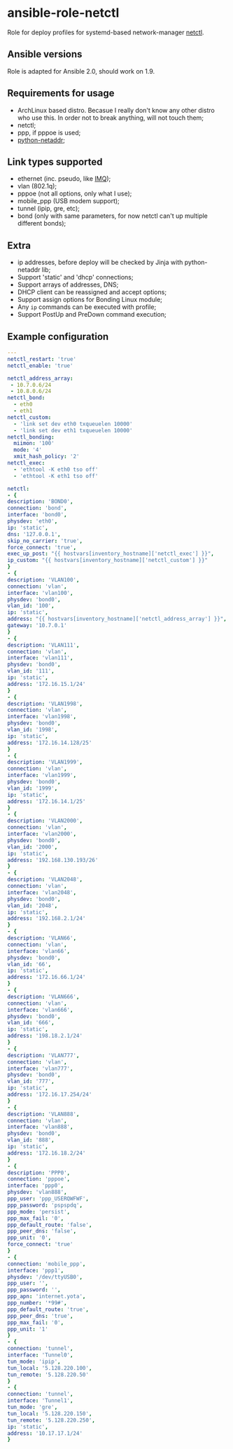 ansible-role-netctl
======================

Role for deploy profiles for systemd-based network-manager
[netctl](//github.com/joukewitteveen/netctl).

Ansible versions
--------------------
Role is adapted for Ansible 2.0, should work on 1.9.

Requirements for usage
-----------------------------------

* ArchLinux based distro. Becasue I really don't know any other distro who use
this. In order not to break anything, will not touch them;
* netctl;
* ppp, if pppoe is used;
* [python-netaddr](//docs.ansible.com/ansible/playbooks_filters_ipaddr.html);

Link types supported
-----------------------

* ethernet (inc. pseudo, like [IMQ](//github.com/imq/linuximq));
* vlan (802.1q);
* pppoe (not all options, only what I use);
* mobile_ppp (USB modem support);
* tunnel (ipip, gre, etc);
* bond (only with same parameters, for now netctl can't up multiple different
bonds);

Extra
-----------

* ip addresses, before deploy will be checked by Jinja with python-netaddr lib;
* Support 'static' and 'dhcp' connections;
* Support arrays of addresses, DNS;
* DHCP client can be reassigned and accept options;
* Support assign options for Bonding Linux module;
* Any `ip` commands can be executed with profile;
* Support PostUp and PreDown command execution;

Example configuration
-------------------------

```yaml
---
netctl_restart: 'true'
netctl_enable: 'true'

netctl_address_array:
 - 10.7.0.6/24
 - 10.8.0.6/24
netctl_bond:
  - eth0
  - eth1
netctl_custom:
  - 'link set dev eth0 txqueuelen 10000'
  - 'link set dev eth1 txqueuelen 10000'
netctl_bonding:
  miimon: '100'
  mode: '4'
  xmit_hash_policy: '2'
netctl_exec:
  - 'ethtool -K eth0 tso off'
  - 'ethtool -K eth1 tso off'

netctl:
- {
description: 'BOND0',
connection: 'bond',
interface: 'bond0',
physdev: 'eth0',
ip: 'static',
dns: '127.0.0.1',
skip_no_carrier: 'true',
force_connect: 'true',
exec_up_post: "{{ hostvars[inventory_hostname]['netctl_exec'] }}",
ip_custom: "{{ hostvars[inventory_hostname]['netctl_custom'] }}"
}
- {
description: 'VLAN100',
connection: 'vlan',
interface: 'vlan100',
physdev: 'bond0',
vlan_id: '100',
ip: 'static',
address: "{{ hostvars[inventory_hostname]['netctl_address_array'] }}",
gateway: '10.7.0.1'
}
- {
description: 'VLAN111',
connection: 'vlan',
interface: 'vlan111',
physdev: 'bond0',
vlan_id: '111',
ip: 'static',
address: '172.16.15.1/24'
}
- {
description: 'VLAN1998',
connection: 'vlan',
interface: 'vlan1998',
physdev: 'bond0',
vlan_id: '1998',
ip: 'static',
address: '172.16.14.128/25'
}
- {
description: 'VLAN1999',
connection: 'vlan',
interface: 'vlan1999',
physdev: 'bond0',
vlan_id: '1999',
ip: 'static',
address: '172.16.14.1/25'
}
- {
description: 'VLAN2000',
connection: 'vlan',
interface: 'vlan2000',
physdev: 'bond0',
vlan_id: '2000',
ip: 'static',
address: '192.168.130.193/26'
}
- {
description: 'VLAN2048',
connection: 'vlan',
interface: 'vlan2048',
physdev: 'bond0',
vlan_id: '2048',
ip: 'static',
address: '192.168.2.1/24'
}
- {
description: 'VLAN66',
connection: 'vlan',
interface: 'vlan66',
physdev: 'bond0',
vlan_id: '66',
ip: 'static',
address: '172.16.66.1/24'
}
- {
description: 'VLAN666',
connection: 'vlan',
interface: 'vlan666',
physdev: 'bond0',
vlan_id: '666',
ip: 'static',
address: '198.18.2.1/24'
}
- {
description: 'VLAN777',
connection: 'vlan',
interface: 'vlan777',
physdev: 'bond0',
vlan_id: '777',
ip: 'static',
address: '172.16.17.254/24'
}
- {
description: 'VLAN888',
connection: 'vlan',
interface: 'vlan888',
physdev: 'bond0',
vlan_id: '888',
ip: 'static',
address: '172.16.18.2/24'
}
- {
description: 'PPP0',
connection: 'pppoe',
interface: 'ppp0',
physdev: 'vlan888',
ppp_user: 'ppp_USERQWFWF',
ppp_password: 'pspspdq',
ppp_mode: 'persist',
ppp_max_fail: '0',
ppp_default_route: 'false',
ppp_peer_dns: 'false',
ppp_unit: '0',
force_connect: 'true'
}
- {
connection: 'mobile_ppp',
interface: 'ppp1',
physdev: '/dev/ttyUSB0',
ppp_user: '',
ppp_password: '',
ppp_apn: 'internet.yota',
ppp_number: '*99#',
ppp_default_route: 'true',
ppp_peer_dns: 'true',
ppp_max_fail: '0',
ppp_unit: '1'
}
- {
connection: 'tunnel',
interface: 'Tunnel0',
tun_mode: 'ipip',
tun_local: '5.128.220.100',
tun_remote: '5.128.220.50'
}
- {
connection: 'tunnel',
interface: 'Tunnel1',
tun_mode: 'gre',
tun_local: '5.128.220.150',
tun_remote: '5.128.220.250',
ip: 'static',
address: '10.17.17.1/24'
}
```
